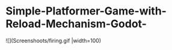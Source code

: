 # Simple-Platformer-Game-with-Reload-Mechanism-Godot-

 ![](Screenshoots/firing.gif |width=100)
<h2></h2>
